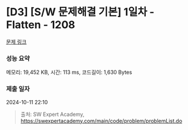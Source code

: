 # [D3] [S/W 문제해결 기본] 1일차 - Flatten - 1208 

[문제 링크](https://swexpertacademy.com/main/code/problem/problemDetail.do?contestProbId=AV139KOaABgCFAYh) 

### 성능 요약

메모리: 19,452 KB, 시간: 113 ms, 코드길이: 1,630 Bytes

### 제출 일자

2024-10-11 22:10



> 출처: SW Expert Academy, https://swexpertacademy.com/main/code/problem/problemList.do